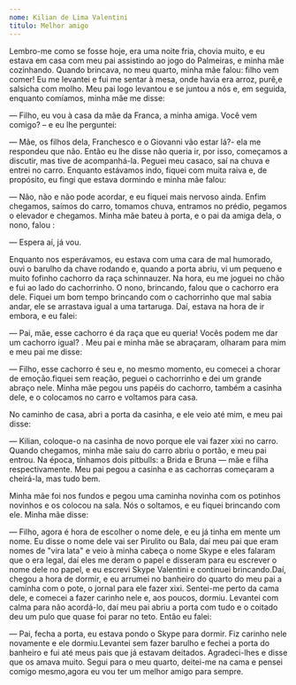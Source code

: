 ```yaml
---
nome: Kilian de Lima Valentini
titulo: Melhor amigo
---
```


Lembro-me  como se fosse hoje,  era uma noite fria, chovia muito, e eu estava em casa com meu pai assistindo ao jogo do Palmeiras,  e minha mãe cozinhando.  Quando brincava, no meu quarto, minha mãe falou: filho vem comer!  Eu me levantei e fui me sentar à mesa, onde havia era arroz, purê,e salsicha com molho. Meu pai logo levantou e se juntou a nós e, em seguida, enquanto comíamos, minha mãe me disse:

— Filho, eu vou à casa da mãe da Franca, a minha amiga. Você vem comigo? – e eu lhe perguntei:

— Mãe, os filhos dela, Franchesco e o Giovanni vão estar lá?- ela me respondeu que não. Então eu lhe disse não queria ir, por isso, começamos a discutir, mas tive de acompanhá-la. Peguei meu casaco, saí na chuva e entrei no carro. Enquanto estávamos indo, fiquei com muita raiva e, de propósito, eu fingi que estava dormindo e minha mãe falou:

— Não, não e não pode acordar, e eu fiquei mais nervoso ainda. Enfim chegamos, saímos do carro, tomamos chuva, entramos no prédio,  pegamos o elevador e chegamos. Minha mãe bateu à porta, e o pai da amiga dela, o nono,  falou :

— Espera aí, já vou.

Enquanto nos esperávamos, eu estava com uma cara de mal humorado, ouvi o barulho da chave rodando e,  quando a porta abriu,  vi  um pequeno e muito fofinho cachorro da raça schinnauzer. Na hora, eu me joguei no chão e fui ao lado do cachorrinho. O nono, brincando, falou que o cachorro era dele. Fiquei um bom tempo brincando com o cachorrinho  que mal sabia andar,  ele se arrastava igual a uma tartaruga. Daí, estava na hora de ir embora,  e eu falei:

— Pai, mãe,  esse cachorro é da raça que eu queria!  Vocês podem me dar um cachorro igual? . Meu pai e minha mãe se abraçaram, olharam para mim e meu pai me disse:

— Filho, esse cachorro é seu e, no mesmo momento,  eu comecei a chorar de emoção.fiquei sem reação, peguei o cachorrinho e dei um grande abraço nele. Minha mãe pegou uns papéis do cachorro, também a casinha dele, e o colocamos no carro e voltamos para casa.

No caminho de casa, abri a porta da casinha, e ele veio até mim, e meu pai disse:

—  Kilian,  coloque-o  na casinha de novo porque ele vai fazer xixi no carro. Quando chegamos, minha mãe saiu do carro abriu o portão,  e meu pai entrou. Na época, tínhamos  dois pitbulls: a Brida e Bruna — mãe e filha respectivamente. Meu pai pegou a casinha e as cachorras começaram a cheirá-la, mas tudo bem.

Minha mãe foi nos fundos e pegou uma caminha novinha com os potinhos novinhos e os colocou na sala. Nós o soltamos, e eu fiquei brincando com ele. Minha mãe disse:

— Filho, agora é hora de escolher o nome dele, e eu já tinha em mente um nome. Eu disse o nome dele vai ser Pirulito ou Bala, daí meu pai que eram  nomes de "vira lata" e veio à minha cabeça o nome Skype e eles falaram que o era  legal, daí eles me deram o papel e disseram para eu escrever o nome dele no papel, e eu escrevi Skype Valentini e continuei brincando.Daí, chegou a hora de dormir, e eu arrumei no banheiro do quarto do meu pai a caminha com o pote, o jornal para ele  fazer xixi.  Sentei-me perto da cama dele, e  comecei a fazer carinho nele e, aos poucos, dormiu. Levantei com calma para não acordá-lo, daí meu pai abriu a porta com tudo e o coitado deu um pulo que quase foi parar no teto. Então eu falei:

— Pai, fecha a porta, eu estava pondo o Skype para dormir. Fiz  carinho nele novamente  e ele dormiu.Levantei sem fazer barulho e  fechei a porta do banheiro e fui até  meus pais que já estavam deitados. Agradeci-lhes e disse que os amava muito. Segui  para o meu quarto,  deitei-me  na cama e pensei comigo mesmo,agora eu vou ter um melhor amigo para sempre.



